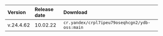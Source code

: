 Version | Release date | Download
:--- | :--- | :---
v.24.4.62 | 10.02.22 | `cr.yandex/crpl7ipeu79oseqhcgn2/ydb-oss:main`